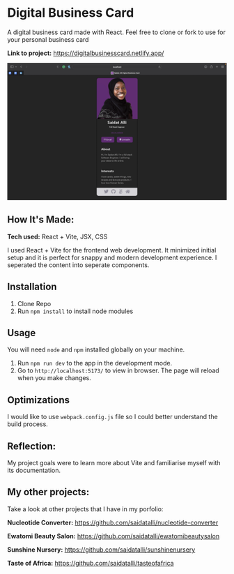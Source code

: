 # Digital Business Card
A digital business card made with React. Feel free to clone or fork to use for your personal business card

**Link to project:** 
https://digitalbusinesscard.netlify.app/


![picture of digital business card](https://github.com/saidatalli/digital-business-card/blob/main/src/assets/digital-business-card-website.png)

## How It's Made:

**Tech used:** React + Vite, JSX, CSS

I used React + Vite for the frontend web development. It minimized initial setup and it is perfect for snappy and modern development experience. I seperated the content into seperate components.

## Installation
1. Clone Repo
2. Run `npm install` to install node modules

## Usage
You will need `node` and `npm` installed globally on your machine.
1. Run `npm run dev` to the app in the development mode.
2. Go to `http://localhost:5173/` to view in browser. The page will reload when you make changes.


## Optimizations

I would like to use `webpack.config.js` file so I could better understand the build process.

## Reflection:

My project goals were to learn more about Vite and familiarise myself with its documentation.

## My other projects:
Take a look at other projects that I have in my porfolio:

**Nucleotide Converter:** https://github.com/saidatalli/nucleotide-converter

**Ewatomi Beauty Salon:** https://github.com/saidatalli/ewatomibeautysalon

**Sunshine Nursery:** https://github.com/saidatalli/sunshinenursery

**Taste of Africa:** https://github.com/saidatalli/tasteofafrica